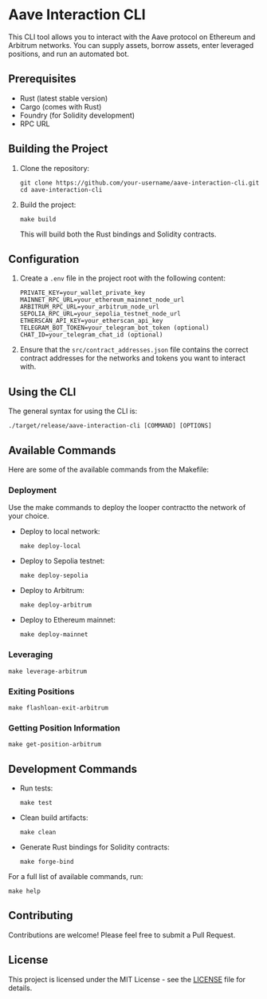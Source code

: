 # Aave Interaction CLI

This CLI tool allows you to interact with the Aave protocol on Ethereum and Arbitrum networks. You can supply assets, borrow assets, enter leveraged positions, and run an automated bot.

## Prerequisites

- Rust (latest stable version)
- Cargo (comes with Rust)
- Foundry (for Solidity development)
- RPC URL

## Building the Project

1. Clone the repository:
   ```
   git clone https://github.com/your-username/aave-interaction-cli.git
   cd aave-interaction-cli
   ```

2. Build the project:
   ```
   make build
   ```

   This will build both the Rust bindings and Solidity contracts.

## Configuration

1. Create a `.env` file in the project root with the following content:
   ```
   PRIVATE_KEY=your_wallet_private_key
   MAINNET_RPC_URL=your_ethereum_mainnet_node_url
   ARBITRUM_RPC_URL=your_arbitrum_node_url
   SEPOLIA_RPC_URL=your_sepolia_testnet_node_url
   ETHERSCAN_API_KEY=your_etherscan_api_key
   TELEGRAM_BOT_TOKEN=your_telegram_bot_token (optional)
   CHAT_ID=your_telegram_chat_id (optional)
   ```

2. Ensure that the `src/contract_addresses.json` file contains the correct contract addresses for the networks and tokens you want to interact with.

## Using the CLI

The general syntax for using the CLI is:

```
./target/release/aave-interaction-cli [COMMAND] [OPTIONS]
```

## Available Commands

Here are some of the available commands from the Makefile:

### Deployment

Use the make commands to deploy the looper contractto the network of your choice.

- Deploy to local network:
  ```
  make deploy-local
  ```

- Deploy to Sepolia testnet:
  ```
  make deploy-sepolia
  ```

- Deploy to Arbitrum:
  ```
  make deploy-arbitrum
  ```

- Deploy to Ethereum mainnet:
  ```
  make deploy-mainnet
  ```

### Leveraging

  ```
  make leverage-arbitrum
  ```

### Exiting Positions

  ```
  make flashloan-exit-arbitrum
  ```

### Getting Position Information

  ```
  make get-position-arbitrum
  ```

## Development Commands

- Run tests:
  ```
  make test
  ```

- Clean build artifacts:
  ```
  make clean
  ```

- Generate Rust bindings for Solidity contracts:
  ```
  make forge-bind
  ```

For a full list of available commands, run:
```
make help
```

## Contributing

Contributions are welcome! Please feel free to submit a Pull Request.

## License

This project is licensed under the MIT License - see the [LICENSE](LICENSE) file for details.